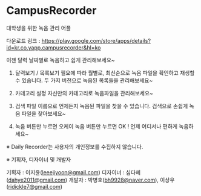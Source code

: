 # CampusRecorder
대학생을 위한 녹음 관리 어플

다운로드 링크 : https://play.google.com/store/apps/details?id=kr.co.yapp.campusrecorder&hl=ko

이젠 달력 날짜별로 녹음하고 쉽게 관리해보세요~

1. 달력보기 / 목록보기
필요에 따라 월별로, 최신순으로 녹음 파일을 확인하고 재생할 수 있습니다. 
두 가지 버전으로 녹음된 목록들을 관리해보세요~

2. 카테고리 설정
자신만의 카테고리로 녹음파일을 관리해보세요~

3. 검색
파일 이름으로 언제든지 녹음된 파일을 찾을 수 있습니다.
검색으로 손쉽게 녹음 파일을 찾아보세요~

4. 녹음 버튼만 누르면 오케이
녹음 버튼만 누르면 OK !
언제 어디서나 편하게 녹음하세요~

※ Daily Recorder는 사용자의 개인정보를 수집하지 않습니다.



※ 기획자, 디자이너 및 개발자

기획자 : 이지윤(leeejiyoon@gmail.com)
디자이너 : 심다혜(dahye2011@gmail.com)
개발자 : 박병호(bh9928@naver.com), 이상우(ridickle7@gmail.com)
